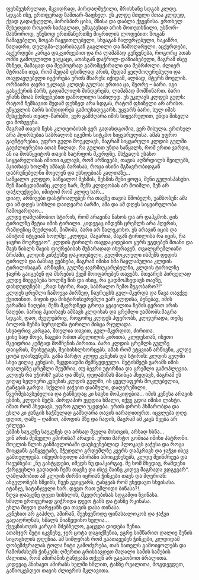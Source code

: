 ფეხშეუხრელად, მკვიდრად, პირდაღმეჭილი, მრისხანე სდგას კლდე. 
სდგას ისე, ერთფერად ზამთარ-ზაფხულ. 
ეს კლდე მთელი მთაა კლდედ, ქვად გადაქცეული, პირისპირ ცისა, მზისა და დაბლა ქვეყნისა. 
ერთხელ შეხედვით როგორ საძაგლად, უმსგავსად არის მოთუთხნილი, უსწორ-მასწოროდ, უწესოდ ერთმანერთზე მიყრილის ლოდებით: ზოგან ჩაშავებული, ზოგან ჩაყვითლებული, სხვაგან ჩალურჯებული, ნაკაწრი, ნაღადრი, დელგმა-ღვარისაგან გაგლილი და ჩამოღარული. 
აცქერდები, აცქერდები კარგა დაკვირვებით და რა ლამაზად გეჩვენება, როგორც ათას ომში გამოვლილი ვაჟკაცი, ათასგან დაჭრილ-დაზიანებული, მაგრამ ისევ მხნედ, მამაცად და შეუპოვრად გამომცქირალი და მებრძოლი. 
ძლიერ მტრიანი თუა, რომ მუდამ ფხიზლად არის, მუდამ ყელმოღერებული და თავდაუღებელი იცქირება ერთს მხარეს: იქიდამ, ალბად, მტერს მოელის.  
ორნაირი ჯავრი უკლავს კლდეს გულსა: ერთია ცა, მეორე – ბარი. 
იგი გასცქერის ბარს, გადაშლილს მინდვრებს, ლამაზად მომჩინართ. 
ბარი უჩანს მთას მოსვენებით დაწოლილი საძილედ. 
ეს უკლავს კლდეს გულს: რატომ ჩემსავით მუდამ ფეხზედ არა სდგას, რატომ ფხიზელი არ არისო.
უწყევლის ბარს სიმდიდრეს გამოუსადეგარს. 
უყვარს ბარი, სულ იმას შესცქერის თვალ-წარბში, ვერ გამძღარა იმის სიყვარულით, უნდა მისვლა და მოხვევნა.  
მაგრამ თავის წესს კლდეობისას ვერ გადასდგომია, ვერ მისულა. 
ერთხელ არა ჰღირსებია საბრალოს იგემოს სიტკბო სიყვარულისა. 
ამას უფრო გაუშტერებია, უფრო გული მოუკლავს, მაგრამ სიყვარული კლდის გულში გაუძლიერებია ათას წილად. 
რა გულით უნდა საწყალს, რომ ერთი ვარდი, ან ია მოსწყვიტოს თავის სატრფოს მკერდზე. 
მსჭვალს უსასო სიყვარულისას იმითი იკლავს, რომ არწივებს, თავის აღზრდილს შვილებს, ჰკითხავს ხოლმე ამბავს ბარისას, როცა ისინი მგზავრობიდგან დაბრუნებულნი მოვლენ და უსხდებიან კალთაზე…  
საწყალო კლდეო, საწყალო! 
მესმის, მესმის შენი ყოფა, შენი გულისპასუხი. 
შენ მაინცდამაინც კლდე ხარ, შენს კლდეობას არ მოიშლი, შენ არ დაჭლექდები, იმიტომ რომ კლდე ხარ…  
დიაღ, არწივები დასტრიალებენ რა თავზე თავის მშობელს, უამბობენ: ამა და ამ დღეს სისხლი დაიღვარა ბარში, ამა და ამ დღეს სიყვარულობა ჩამოვარდაო…  
კლდე ღამღამობით სტირის, რომ არავინა ნახოს და არ დაჰგმოს. 
ცის ტირილზე მეტია იმის ტირილი. 
კიდევაც იმდენს ცრემლს არა ჰღვრის, რამდენიც შეუძლიან, შიშობს, ბარი არ წალეკოსო. 
ეს არავინ იცის და ამიტომ იტყვიან ხოლმე: „კლდეა, მაგარია, მაგან ტირილისა რა იცის, რა ჯავრი მოერევაო“. 
კლდის ტირილს თავდაკიდებით ყურს უგდებენ მთანი და შავს ნისლს შავის ფიქრებისას მუზარადად იხურავენ. 
თვალცრემლიანი ბრძამი, კლდის კინჭუხზე დაკიდებული, გულმოკლული ისმენს დედის ტირილს და ბანსაც ეუბნება, მაგრამ იმისი ხმა ჩაყლაპულია კლდის ტირილისაგან. 
არწივნი, გულზე ჯავრმიუკარებელნი, კლდის ტირილზე ჯავრს გაიგებენ და მხრების ქვეშ მოიფარებენ თავებს. 
მთვარეს პირველად კლდე მიეგებება ხოლმე წინ და ისიც, რა გადმოჰხედავს თავზე, დასდუდუნებს: „რად სტირი, რად, საბრალო ჩემო მეგობარო?!“  
კლდეს ცრემლი ჩამოუვა პირზედ, ჩაურეცხს გულ-მკერდს და წავა თავქვე ქვითინით. 
მიდის და მისტირის:ცრემლი ვარ კლდისა, ბუნებავ, იმის ვარამის ნაღები; შენს მკერდზედ გროვა ყვავილთა ჩემის ცვრით არის ნაღები.
ბარიც ჰკითხავს ამბავს კლდისას და ცრემლი უამბობს:მაგრა სდგას, დაო, ძველებრივ, როგორც კლდეს ჰფერობს, კლდურადა, თუმც ბოლოს შენმა სურვილმა ტირილი მისცა რჯულადა.  
სხვაფრივ კარგაა, მთელია თავით, გულ-მკერდით, ძირითა.  
ციხე სად მოვა, ნაგები რძით აზელილის კირითა, კლდესთან, ისეთი მკვიდრია კუშტად მომჩენის პირითა.
ბარი კლდის ცრემლს გულზე დაიყრის, შეისუტავს, შეისისხლხორცებს. 
ამას რომ ეტყვიან არწივნი, კლდე ცოტა დაისვენებს. 
განა მარტო კლდე კვნესის და სტირის: კლდის გულში სხვა ვიღაც კვნესის, წყვდიადში შემწყვდეული. 
მეტისმეტს ვარამს იმის თვალებზე ცრემლი შეუშრია, თუ ბევრი უტირნია და ცრემლი გამოჰლევია. 
კლდეს რა უჭირს?
ცასა და მზეს, დედამიწას მაინცა ჰხედავს, მაგრამ ეს ვიღაც სულიერი კვნესის კლდის გულში, ის ყველაფერს მოკლებულია, ტანჯვას გარდა. 
სქელის ჯაჭვით დაბმული, დაღვრემილი, წვერშეხავსებულია და ტანზედაც კი ხავსი მოჰკიდებია… 
იმის კვნესა არავის ესმის, კლდის მეტს. 
პირდაპირ უყუდია ხმალი, იქვე გდია იმისი ლახტი. 
იმათ რომ ჰხედავს, უფრო გული უკვდება. 
ერთს დროს ჰხმარობდა და ეხლა კი ჟანგის საჭმელად გამხდარა თავის იარაღითურთ. 
იცვლება დღე დღით, ღამე – ღამით, ამოდის მზე და ჩადის, მაგრამ ამ კაცს შვება არ ეძლევა.  
ებმის საუკუნე საუკუნეს და არსად შველა მისთვის, არსად ხსნა…  
ვინ არის მეშველი გმირისა? 
არავინ. 
ერთი მარტო გოშიაა იმისი პატრონი. 
მთელის წლის განმავლობაში დაუსვენებლად ჰლოკავს ჯაჭვსა და როცა მიიყვანს გაწყვეტაზე, მჭედელი გრდემლზე კვერს დაჰკრავს და ჯაჭვი ისევ გამთელდება. 
იმედმიხდილი ამირანი ამოიკვნესებს, კლდე შეინძრევა და ჩაეუბნება: „ნუ გასტყდები, იმედს ნუ დაჰკარგავ. 
მე ხომ მხედავ, რამდენი ქარცეცხლი გადადის ჩემს თავზე და ისევ მაინც კიდევ მაგრადა ვდგევარ“.  
ღამღამობით ამ კლდის ძირში იყრიან ჭინკები თავს და მღერიან: ანგელოზებს სწყინს, ჩვენ გვიყვარს, ტანჯვას რომ ვხედავთ სხვისასა.  
იტანჯე, სატანჯველი ხარ.
დევთ რათ უშლიდი ბინასა?!.  
ზღვა დააყენე დევთ სისხლის, მკვდრებისას სდგამდი ზვინასა.  
ხმალი ერთფერად გიჭრიდა დევთ ტანს და ტანზე რკინასა.  
ეხლა მიუდი დარეჯანს და თავის დასა თინასა.  
კვნესით არ გაჰძღე, ამირან, შეეხვეწოდე ფინასა:ლოკოს და ჯაჭვი გადაღრღნას, ხმალს მიაწვდინო ხელია…  
ქვეყნისთვის კარგის მძებნელო, გაცვდა დიდება შენია.  
ათასჯერ მეტი იკვნესე, ჯერ ცოტა დაგიქშენია, ეგრე სიმწარით დალიე შენის სიცოცხლის დღენია.
ამ სიმღერას რომ გაათავებენ ჭინკები, კლდიდამ ღობემძვრალას ტოლა ჩიტი გამოძვრება, თან ნათელს გამოიყოლებს და ჩამოსძახებს ჭინკებს: ღმერთი გრისხავდეთ მაღალი სამის სამების ძალითა, რომ ამირანის ტანჯვამა თქვენ არ გაგათბოთ ბრალითა.  
კიდევაც ჰნახავთ ამირანს ხელში ხმლით, ტანზე რვალითა, მოგდევდეთ, გაწიოკებდეთ თავის ძლიერის მკლავითა.